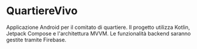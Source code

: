 # QuartiereVivo

Applicazione Android per il comitato di quartiere. Il progetto utilizza Kotlin,
Jetpack Compose e l'architettura MVVM. Le funzionalità backend saranno gestite
tramite Firebase.
